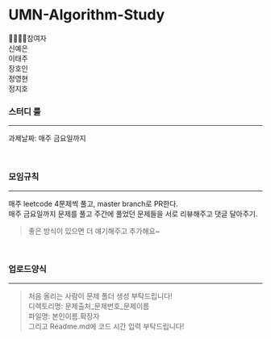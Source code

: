 # UMN-Algorithm-Study

👨‍👩‍👧‍👦참여자 <br>
신예은 <br>
이태주 <br>
장호인 <br>
정영현 <br>
정지호 <br>

### 스터디 룰
---
과제날짜: 매주 금요일까지 

<br>

### 모임규칙
---
매주 leetcode 4문제씩 풀고, master branch로 PR한다.
<br>
매주 금요일까지 문제를 풀고 주간에 풀었던 문제들을 서로 리뷰해주고 댓글 달아주기.

> 좋은 방식이 있으면 더 얘기해주고 추가해요~

<br>

### 업로드양식
---
> 처음 올리는 사람이 문제 폴더 생성 부탁드립니다!
> <br>
디렉토리명: 문제출처_문제번호_문제이름 <br>
파일명: 본인이름.확장자 <br>
그리고 Readme.md에 코드 시간 입력 부탁드립니다! <br>

###

